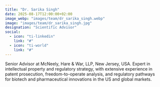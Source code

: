 ```yaml
---
title: "Dr. Sarika Singh"
date: 2025-08-17T12:00:00+02:00
image_webp: "images/team/dr_sarika_singh.webp"
image: "images/team/dr_sarika_singh.jpg"     
designation: "Scientific Advisor"
social:
  - icon: "ti-linkedin"
    link: "#"
  - icon: "ti-world"
    link: "#"
---
```


Senior Advisor at McNeely, Hare & War, LLP, New Jersey, USA. Expert in intellectual property and regulatory strategy, with extensive experience in patent prosecution, freedom-to-operate analysis, and regulatory pathways for biotech and pharmaceutical innovations in the US and global markets.
